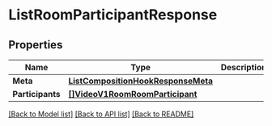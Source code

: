 # ListRoomParticipantResponse

## Properties

Name | Type | Description | Notes
------------ | ------------- | ------------- | -------------
**Meta** | [**ListCompositionHookResponseMeta**](ListCompositionHookResponseMeta.md) |  |[optional] 
**Participants** | [**[]VideoV1RoomRoomParticipant**](VideoV1RoomRoomParticipant.md) |  |[optional] 

[[Back to Model list]](../README.md#documentation-for-models) [[Back to API list]](../README.md#documentation-for-api-endpoints) [[Back to README]](../README.md)


